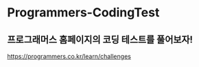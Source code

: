 # Programmers-CodingTest
프로그래머스 홈페이지의 코딩 테스트를 풀어보자!
------
https://programmers.co.kr/learn/challenges
